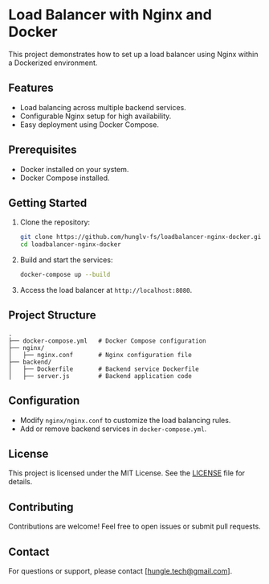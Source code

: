 # Load Balancer with Nginx and Docker

This project demonstrates how to set up a load balancer using Nginx within a Dockerized environment.

## Features

- Load balancing across multiple backend services.
- Configurable Nginx setup for high availability.
- Easy deployment using Docker Compose.

## Prerequisites

- Docker installed on your system.
- Docker Compose installed.

## Getting Started

1. Clone the repository:
    ```bash
    git clone https://github.com/hunglv-fs/loadbalancer-nginx-docker.git
    cd loadbalancer-nginx-docker
    ```

2. Build and start the services:
    ```bash
    docker-compose up --build
    ```

3. Access the load balancer at `http://localhost:8080`.

## Project Structure

```
.
├── docker-compose.yml   # Docker Compose configuration
├── nginx/
│   ├── nginx.conf       # Nginx configuration file
├── backend/
│   ├── Dockerfile       # Backend service Dockerfile
│   ├── server.js        # Backend application code
```

## Configuration

- Modify `nginx/nginx.conf` to customize the load balancing rules.
- Add or remove backend services in `docker-compose.yml`.

## License

This project is licensed under the MIT License. See the [LICENSE](LICENSE) file for details.

## Contributing

Contributions are welcome! Feel free to open issues or submit pull requests.

## Contact

For questions or support, please contact [hungle.tech@gmail.com].